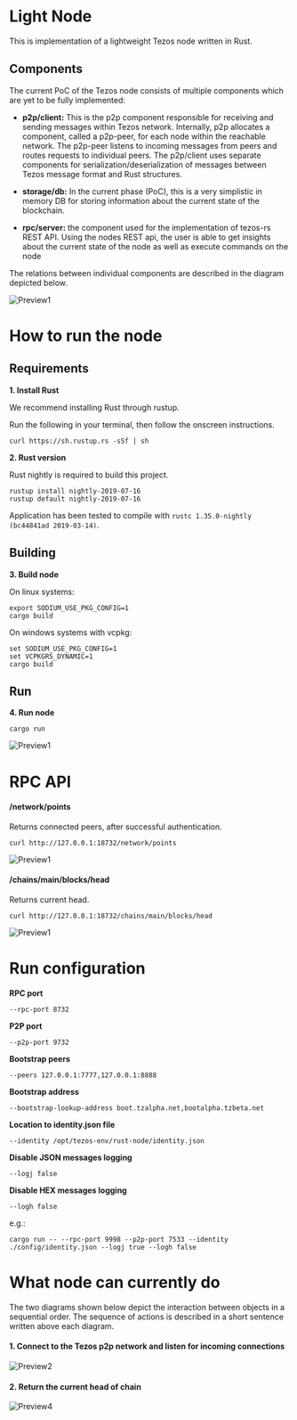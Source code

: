 Light Node
===========

This is implementation of a lightweight Tezos node written in Rust. 

## Components

The current PoC of the Tezos node consists of multiple components which are yet to be fully implemented:

* **p2p/client:** This is the p2p component responsible for receiving and sending messages within Tezos network. Internally, p2p allocates a component, called a p2p-peer, for each node within the reachable network. The p2p-peer listens to incoming messages from peers and routes requests to individual peers. The p2p/client uses separate components for serialization/deserialization of messages between Tezos message format and Rust structures.

* **storage/db:** In the current phase (PoC), this is a very simplistic in memory DB for storing information about the current state of the blockchain.

* **rpc/server:** the component used for the implementation of tezos-rs REST API. Using the nodes REST api, the user is able to get insights about the current state of the node as well as execute commands on the node

The relations between individual components are described in the diagram depicted below.

![Preview1](../docs/images/class_diagram.png)


# How to run the node

Requirements
------------

**1. Install Rust** 

We recommend installing Rust through rustup.

Run the following in your terminal, then follow the onscreen instructions.

```
curl https://sh.rustup.rs -sSf | sh
```

**2. Rust version** 

Rust nightly is required to build this project.
```
rustup install nightly-2019-07-16
rustup default nightly-2019-07-16
```
Application has been tested to compile with `rustc 1.35.0-nightly (bc44841ad 2019-03-14)`.


Building
--------

**3. Build node** 

On linux systems:

```
export SODIUM_USE_PKG_CONFIG=1
cargo build
```

On windows systems with vcpkg:
```
set SODIUM_USE_PKG_CONFIG=1
set VCPKGRS_DYNAMIC=1
cargo build
```

Run
------------
**4. Run node** 

```
cargo run  
```

![Preview1](../docs/images/bash_cargo_run.gif)


# RPC API

#### /network/points
Returns connected peers, after successful authentication.

```
curl http://127.0.0.1:18732/network/points
```

![Preview1](../docs/images/bash_network_points.gif)


#### /chains/main/blocks/head
Returns current head.

```
curl http://127.0.0.1:18732/chains/main/blocks/head
```

![Preview1](../docs/images/bash_chains_main_blocks_head.gif)

# Run configuration

**RPC port**
```
--rpc-port 8732
```

**P2P port**
```
--p2p-port 9732
```

**Bootstrap peers**
```
--peers 127.0.0.1:7777,127.0.0.1:8888
```

**Bootstrap address**

```
--bootstrap-lookup-address boot.tzalpha.net,bootalpha.tzbeta.net
```

**Location to identity.json file**
```
--identity /opt/tezos-env/rust-node/identity.json
```

**Disable JSON messages logging**
```
--logj false
```

**Disable HEX messages logging**
```
--logh false
```


e.g.:
```
cargo run -- --rpc-port 9998 --p2p-port 7533 --identity ./config/identity.json --logj true --logh false
```


# What node can currently do

The two diagrams shown below depict the interaction between objects in a sequential order. The sequence of actions is described in a short sentence written above each diagram.

#### 1. Connect to the Tezos p2p network and listen for incoming connections

![Preview2](../docs/images/bootstrap.png)


#### 2. Return the current head of chain

![Preview4](../docs/images/get_current_head.png)
